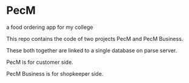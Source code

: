 # PecM
a food ordering app for my college

This repo contains the code of two projects PecM and PecM Business.

These both together are linked to a single database on parse server.

PecM is for customer side.

PecM Business is for shopkeeper side.
